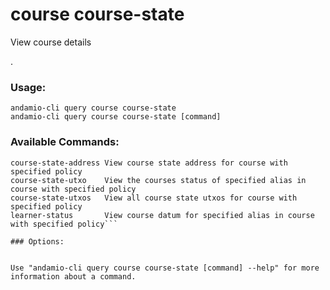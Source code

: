 # course course-state
View course details

.

### Usage:
```
andamio-cli query course course-state
andamio-cli query course course-state [command]
```

### Available Commands:
```
course-state-address View course state address for course with specified policy
course-state-utxo    View the courses status of specified alias in course with specified policy
course-state-utxos   View all course state utxos for course with specified policy
learner-status       View course datum for specified alias in course with specified policy```

### Options:
```

```

Use "andamio-cli query course course-state [command] --help" for more information about a command.

